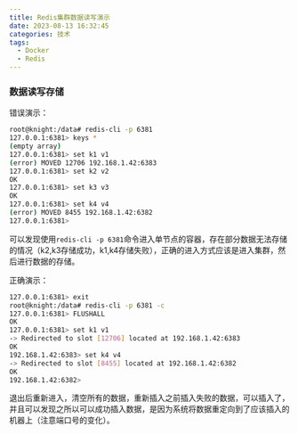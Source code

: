 ```yaml
---
title: Redis集群数据读写演示
date: 2023-08-13 16:32:45
categories: 技术
tags:
  - Docker 
  - Redis
---
```


### 数据读写存储

错误演示：

```bash 折叠代码
root@knight:/data# redis-cli -p 6381
127.0.0.1:6381> keys *
(empty array)
127.0.0.1:6381> set k1 v1
(error) MOVED 12706 192.168.1.42:6383
127.0.0.1:6381> set k2 v2
OK
127.0.0.1:6381> set k3 v3
OK
127.0.0.1:6381> set k4 v4
(error) MOVED 8455 192.168.1.42:6382
127.0.0.1:6381> 
```

<!-- more -->

可以发现使用`redis-cli -p 6381`命令进入单节点的容器，存在部分数据无法存储的情况（k2,k3存储成功，k1,k4存储失败），正确的进入方式应该是进入集群，然后进行数据的存储。

正确演示：

```bash 折叠代码
127.0.0.1:6381> exit
root@knight:/data# redis-cli -p 6381 -c
127.0.0.1:6381> FLUSHALL
OK
127.0.0.1:6381> set k1 v1
-> Redirected to slot [12706] located at 192.168.1.42:6383
OK
192.168.1.42:6383> set k4 v4
-> Redirected to slot [8455] located at 192.168.1.42:6382
OK
192.168.1.42:6382> 
```

退出后重新进入，清空所有的数据，重新插入之前插入失败的数据，可以插入了，并且可以发现之所以可以成功插入数据，是因为系统将数据重定向到了应该插入的机器上（注意端口号的变化）。

